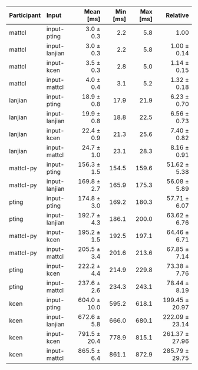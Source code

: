 | Participant | Input | Mean [ms] | Min [ms] | Max [ms] | Relative |
|:---|:---|---:|---:|---:|---:|
| mattcl | input-pting | 3.0 ± 0.3 | 2.2 | 5.8 | 1.00 |
| mattcl | input-lanjian | 3.0 ± 0.3 | 2.2 | 5.8 | 1.00 ± 0.14 |
| mattcl | input-kcen | 3.5 ± 0.3 | 2.8 | 5.0 | 1.14 ± 0.15 |
| mattcl | input-mattcl | 4.0 ± 0.4 | 3.1 | 5.2 | 1.32 ± 0.18 |
| lanjian | input-pting | 18.9 ± 0.8 | 17.9 | 21.9 | 6.23 ± 0.70 |
| lanjian | input-lanjian | 19.9 ± 0.8 | 18.8 | 22.5 | 6.56 ± 0.73 |
| lanjian | input-kcen | 22.4 ± 0.9 | 21.3 | 25.6 | 7.40 ± 0.82 |
| lanjian | input-mattcl | 24.7 ± 1.0 | 23.1 | 28.3 | 8.16 ± 0.91 |
| mattcl-py | input-pting | 156.3 ± 1.5 | 154.5 | 159.6 | 51.62 ± 5.38 |
| mattcl-py | input-lanjian | 169.8 ± 2.7 | 165.9 | 175.3 | 56.08 ± 5.89 |
| pting | input-pting | 174.8 ± 3.0 | 169.2 | 180.3 | 57.71 ± 6.07 |
| pting | input-lanjian | 192.7 ± 4.3 | 186.1 | 200.0 | 63.62 ± 6.76 |
| mattcl-py | input-kcen | 195.2 ± 1.5 | 192.5 | 197.1 | 64.46 ± 6.71 |
| mattcl-py | input-mattcl | 205.5 ± 3.4 | 201.6 | 213.6 | 67.85 ± 7.14 |
| pting | input-kcen | 222.2 ± 4.4 | 214.9 | 229.8 | 73.38 ± 7.76 |
| pting | input-mattcl | 237.6 ± 2.6 | 234.3 | 243.1 | 78.44 ± 8.19 |
| kcen | input-pting | 604.0 ± 10.0 | 595.2 | 618.1 | 199.45 ± 20.97 |
| kcen | input-lanjian | 672.6 ± 5.8 | 666.0 | 680.1 | 222.09 ± 23.14 |
| kcen | input-kcen | 791.5 ± 20.4 | 778.9 | 815.1 | 261.37 ± 27.96 |
| kcen | input-mattcl | 865.5 ± 6.4 | 861.1 | 872.9 | 285.79 ± 29.75 |
